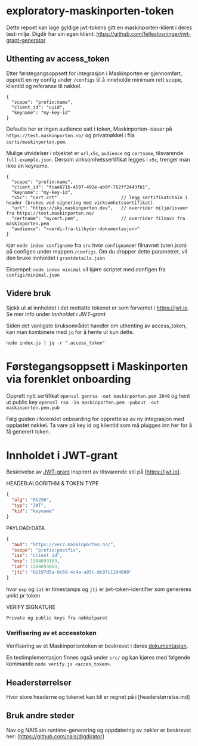 # exploratory-maskinporten-token

Dette repoet kan lage gyldige jwt-tokens gitt en maskinporten-klient i deres test-miljø. Digdir har sin egen klient: https://github.com/felleslosninger/jwt-grant-generator

## Uthenting av access_token
Etter førstegangsoppsett for integrasjon i Maskinporten er gjennomført, 
opprett en ny config under `/configs` til å inneholde minimum rett scope, klientid og referanse til nøkkel. 

```
{
  "scope": "prefix:name",
  "client_id": "uuid",
  "keyname": "my-key-id"
}
```
Defaults her er ingen audience satt i token, Maskinporten-issuer på `https://test.maskinporten.no/` og privatnøkkel i fila `certs/maskinporten.pem`.

Mulige utvidelser i objektet er `url`,`x5c`, `audience` og `certname`,  tilsvarende `full-example.json`. 
Dersom virksomhetssertifikat legges i `x5c`, trenger man ikke en keyname.  

```
{
  "scope": "prefix:name",
  "client_id": "fcae871b-4597-492e-ab9f-762ff2443fb1",
  "keyname": "my-key-id",
  "x5c": "cert.crt"                        // legg sertifikatchain i header (brukes ved signering med virksomhetssertifikat)
  "url": "https://sky.maskinporten.dev",   // overrider miljø/issuer fra https://test.maskinporten.no/
  "certname": "mycert.pem",                // overrider filnavn fra maskinporten.pem 
  "audience": "<verdi-fra-tilbyder-dokumentasjon>"
}
```

 kjør `node index configname` fra `src` hvor `configname`er filnavnet (uten.json) på configen under mappen `/configs`. 
 Om du dropper dette parametret, vil den bruke innholdet i `grantdetails.json`

Eksempel: 
`node index minimal` vil kjøre scriptet med configen fra `configs/minimal.json`
 

## Videre bruk 

Sjekk ut at innholdet i det mottatte tokenet er som forventet i https://jwt.io. Se mer info under *Innholdet i JWT-grant*

Siden det vanligste bruksområdet handler om uthenting av 
access_token, kan man kombinere med `jq` for å hente ut kun dette. 

```
node index.js | jq -r ".access_token"
```

# Førstegangsoppsett i Maskinporten via forenklet onboarding

Opprett nytt sertifikat `openssl genrsa -out maskinporten.pem 2048` og hent ut public key `openssl rsa -in maskinporten.pem -pubout -out maskinporten.pem.pub`

Følg guiden i forenklet onboarding for opprettelse av ny integrasjon med opplastet nøkkel. Ta vare på key id og klientId som må plugges inn  her 
for å få generert token. 


# Innholdet i JWT-grant

Beskrivelse av [JWT-grant](https://docs.digdir.no/docs/Maskinporten/maskinporten_protocol_jwtgrant) inspirert av 
tilsvarende stil på [https://jwt.io].

HEADER:ALGORITHM & TOKEN TYPE

```json
{
  "alg": "RS256",
  "typ": "JWT",
  "kid": "keyname"
}
```

PAYLOAD:DATA

```json
{
  "aud": "https://ver2.maskinporten.no/",
  "scope": "prefix:postfix",
  "iss": "client_id",
  "exp": 1584693183,
  "iat": 1584693063,
  "jti": "b1197d5a-0c68-4c4a-a95c-dc07c1194600"
}
```

hvor `exp` og `iat` er timestamps og  `jti` er jwt-token-identifier som genereres unikt pr token

VERIFY SIGNATURE

```
Private og public keys fra nøkkelparet
```

### Verifisering av et accesstoken 

Verifisering av et Maskinportentoken er beskrevet i deres [dokumentasjon](https://docs.digdir.no/docs/Maskinporten/maskinporten_guide_apitilbyder#4-validere-token).

En testimplementasjon finnes også under `src/` og kan kjøres med følgende kommando `node verify.js <acces_token>`.

## Headerstørrelser

Hvor store headerne og tokenet kan bli er regnet på i [headerstørrelse.md]

## Bruk andre steder

Nav og NAIS sin runtime-generering og oppdatering av nøkler er beskrevet her: [https://github.com/nais/digdirator]
